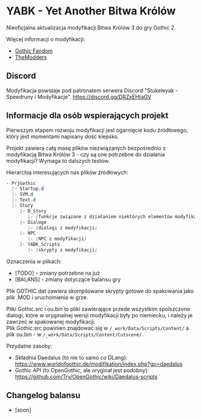 # YABK - Yet Another Bitwa Królów
Nieoficjalna aktualizacja modyfikacji Bitwa Królów 3 do gry Gothic 2.

Więcej informacji o modyfikacji:
- [Gothic Fandom](https://gothic.fandom.com/pl/wiki/Bitwa_Królów_3)
- [TheModders](http://themodders.org/index.php?topic=24077.0)

## Discord
Modyfikacja powstaje pod patronatem serwera Discord "Stukeleyak - Speedruny i Modyfikacje". https://discord.gg/DRZxEHtaGV

## Informacje dla osób wspierających projekt
Pierwszym etapem rozwoju modyfikacji jest ogarnięcie kodu źródłowego, który jest momentami napisany dość kiepsko.

Projekt zawiera całą masę plików niezwiązanych bezpośrednio z modyfikacją Bitwa Królów 3 - czy są one potrzebne do działania modyfikacji? Wymaga to dalszych testów.

Hierarchia interesujących nas plików źródłowych:

```css
- PrjGothic
  |- Startup.d
  |- SVM.d
  |- Text.d
  |- Story
     |- B_Story
        |- (funkcje związane z działaniem niektórych elementów modyfikacji)
     |- Dialoge
        |- (dialogi z modyfikacji)
     |- NPC
        |- (NPC z modyfikacji)
     |- YABK_Scripts
        |- (skrypty z modyfikacji)
```

Oznaczenia w plikach:
- [TODO] - zmiany potrzebne na już
- [BALANS] - zmiany dotyczące balansu gry

Plik GOTHIC.dat zawiera skompilowane skrypty gotowe do spakowania jako plik .MOD i uruchomienia w grze.

Pliki Gothic.src i ou.bin to pliki zawierające przede wszystkim spolszczone dialogi, które w oryginalnej wersji modyfikacji były po niemiecku, i należy je zawrzeć w spakowanej modyfikacji.  
Plik Gothic.src powinien znajdować się w `/_work/Data/Scripts/Content/` a plik ou.bin - w `/_work/Data/Scripts/Content/Cutscene/`.

Przydatne zasoby:
- Składnia Daedalus (to nie to samo co DLang): https://www.worldofgothic.de/modifikation/index.php?go=daedalus
- Gothic API (to OpenGothic, ale oryginał jest podobny): https://github.com/Try/OpenGothic/wiki/Daedalus-scripts

## Changelog balansu
- [soon]
